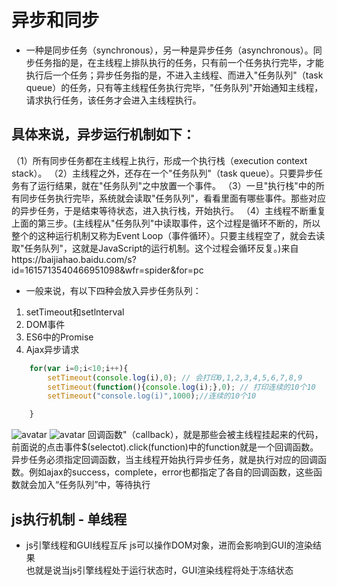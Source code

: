 # 异步和同步
* 一种是同步任务（synchronous），另一种是异步任务（asynchronous）。同步任务指的是，在主线程上排队执行的任务，只有前一个任务执行完毕，才能执行后一个任务；异步任务指的是，不进入主线程、而进入"任务队列"（task queue）的任务，只有等主线程任务执行完毕，"任务队列"开始通知主线程，请求执行任务，该任务才会进入主线程执行。

## 具体来说，异步运行机制如下：

（1）所有同步任务都在主线程上执行，形成一个执行栈（execution context stack）。
（2）主线程之外，还存在一个"任务队列"（task queue）。只要异步任务有了运行结果，就在"任务队列"之中放置一个事件。
（3）一旦"执行栈"中的所有同步任务执行完毕，系统就会读取"任务队列"，看看里面有哪些事件。那些对应的异步任务，于是结束等待状态，进入执行栈，开始执行。
（4）主线程不断重复上面的第三步。(主线程从"任务队列"中读取事件，这个过程是循环不断的，所以整个的这种运行机制又称为Event Loop（事件循环）。只要主线程空了，就会去读取"任务队列"，这就是JavaScript的运行机制。这个过程会循环反复。)来自https://baijiahao.baidu.com/s?id=1615713540466951098&wfr=spider&for=pc


* 一般来说，有以下四种会放入异步任务队列：
1. setTimeout和setlnterval
2. DOM事件
3. ES6中的Promise
4. Ajax异步请求
```js
    for(var i=0;i<10;i++){
        setTimeout(console.log(i),0); // 会打印0,1,2,3,4,5,6,7,8,9
        setTimeout(function(){console.log(i);},0); // 打印连续的10个10
        setTimeout("console.log(i)",1000);//连续的10个10

    }
```
![avatar](https://ss1.baidu.com/6ONXsjip0QIZ8tyhnq/it/u=4048225711,640979955&fm=173&app=25&f=JPEG?w=640&h=273&s=05926C324B2347244A7504DA000080B2)
![avatar](https://ss2.baidu.com/6ONYsjip0QIZ8tyhnq/it/u=2413437494,67589961&fm=173&app=25&f=JPEG?w=640&h=416&s=E6B0C56A52B4937C46E9951D000050C2)
回调函数"（callback），就是那些会被主线程挂起来的代码，前面说的点击事件$(selectot).click(function)中的function就是一个回调函数。异步任务必须指定回调函数，当主线程开始执行异步任务，就是执行对应的回调函数。例如ajax的success，complete，error也都指定了各自的回调函数，这些函数就会加入“任务队列”中，等待执行
## js执行机制 - 单线程
* js引擎线程和GUI线程互斥
js可以操作DOM对象，进而会影响到GUI的渲染结果  
也就是说当js引擎线程处于运行状态时，GUI渲染线程将处于冻结状态 